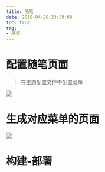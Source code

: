 ```yaml
---
title: 随笔
date: 2018-04-26 23:39:00
toc: true
tag: 
- 随笔
---
```


# 配置随笔页面

> 在主题配置文件中配置菜单

![](https://i.imgur.com/xDvLtF9.png)

# 生成对应菜单的页面

![](https://i.imgur.com/W2IPeHO.png)

# 构建-部署


